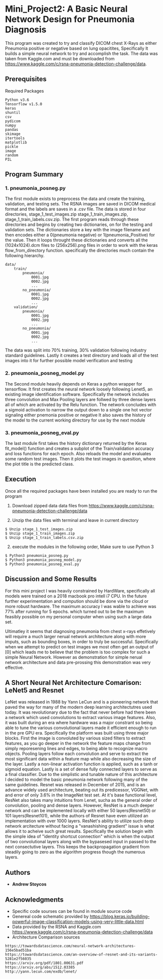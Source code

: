 # Mini_Project2: A Basic Neural Network Design for Pneumonia Diagnosis   


This program was created to try and classify DICOM chest X-Rays as either Pneumonia positive or negative based on lung opacitites, 
Specifically It builds a simple neural network to try and accomplish the task. The data was taken from Kaggle.com and must be downloaded from https://www.kaggle.com/c/rsna-pneumonia-detection-challenge/data. 


## Prerequisites

Required Packages 

```
Python v3.6
Tensorflow v1.5.0
keras 
shuntil 
csv
pydicom 
numpy 
pandas
skimage
itertools
matplotlib
pickle
image
random
PIL

```

## Program Summary 

### 1. pneumonia_posneg.py

The first module exists to preprocess the data and create the training, validation, and testing sets.  The RSNA images are saved in DICOM
medical format and the labels are saves in a .csv file. The data is stored in four directories, stage_1_test_images.zip stage_1_train_images.zip, stage_1_train_labels.csv.zip. The first program 
reads through these directories and begins by creating two dictionaries, on for the testing and validation sets. The dictionaries store a key with the image filename and 
then encodes either a 0(pneumonia negative) or 1(pneumonia_Positive) for the value.  Then it loops throught these dictionaries and converts all the (1024x1024).dcm files to (256x256).png files in order to 
work with the keras flow_from_directory function. specifically the directories much contain the following hierarchy. 

```
data/
    train/
        pneumonia/
            0001.jpg
            0002.jpg
            ...
        no_pneumonia/
            0001.jpg
            0002.jpg
            ...
    validation/
        pneumonia/
            0001.jpg
            0002.jpg
            ...
        no_pneumonia/
            0001.jpg
            0002.jpg
            ...
```
The data was split into 70% training, 30% validation following industry standard guidelines. 
Lastly it creates a test directory and loads all of the test images into it for further possible model verification and testing

### 2. pneumonia_posneg_model.py

The Second module heavily depends on Keras a python wrapper for tensorflow. It first creates the neural network loosely following Lenet5, an existing 
image identification software. Specifically the network includes three convolution and Max Pooling layers are follwed by three dense layers all of which are activated by the Relu function. 
The network concludes with a sigmoid activation to narrow the output down to a single one hot vector signaling either pnemonia positive or negative
It also saves the history of the model to the current working directory for use by the next module 

### 3. pneumonia_posneg_eval.py

The last module first takes the history dictionary returned by the Keras fit_model() function and creates a subplot of the Train/validation accuracy and loss functions for each epoch. Also reloads the model and evaluates some random test images.  Then it plots the test images in quesition, where the plot title is the predicted class. 


## Execution 

Once all the required packages have been installed you are ready to run the program 
1. Download zipped data data files from https://www.kaggle.com/c/rsna-pneumonia-detection-challenge/data

2. Unzip the data files with terminal and leave in current directory 

```
$ Unzip stage_1_test_images.zip
$ Unzip	stage_1_train_images.zip
$ Unzip	stage_1_train_labels.csv.zip
```
2. execute the modules in the following order, Make sure to use Python 3

```
$ Python3 pneumonia_posneg.py
$ Python3 pneumonia_posneg_model.py
$ Python3 pneumonia_posneg_eval.py
```
## Discussion and Some Results 
For this mini project I was heavily constrained by HardWare, specifically all models were trained on a 2018 macbook pro intell i7 CPU.  In the future further experimentation and compution should be done via the cloud or more robust hardware. The maximum accuracy I was wable to achieve was 77% after running for 5 epochs. which turned out to be the maximum feasibly possible on my personal computer when using such a large data set.

Ultimatley it seems that diagnosing pneumonia from chest x-rays effetively will require a much larger nerual network architecture along with more imputs, such as bounding boxes, in order to truly be successful. Specifically when we attempt to predict on test images we most often get an output of [0] which leads me to believe that the problem is too complex for such a simple Neural Network. However as demonstration for simple nerual network architecture and data pre-prossing this demonstration was very effective.  

## A Short Neural Net Architecture Comarison: LeNet5 and Resnet 
LeNet was released in 1988 by Yann LeCun and is a pioneering network that paved the way for many of the modern deep learning architectutres used today. It was revolutionary due to the fact that never before had there been a network which used convolutions to extract various image features.  Also, it was built during an era where hardware was a major constrant so being able to tune the various convolutional layers made it efficient enough to run in the pre GPU era.  Specifically the platform was built using three major blocks. First the image is convoluted by various sized filters to extract features, as you go deeper in the network the feature maps change from simply reporesening lines and edges, to being able to recognize macro objects.  Pooling layers follow each convolution and serve to extract the most significant data within a feature map while also decreasing the size of the layer.  Lastly a non-linear activation function is applied, such as a tanh or sigmoid equation. Lastly is a set of dense fully connected layers to serve as a final classifier. Due to the simplistic and tunable nature of this architecture I decided to model the basic pneumonia network following many of the same guidelines. Resnet was released in December of 2015, and is an advance widely used architecture, beating out its predicessor, VGGNet, with and error of only 3.6% in the ImageNet test set. At it's base functional level, ResNet also takes many intuitions from Lenet, sucha as the general order of convolution, pooling and dense layers. However, ResNet is a much deeper network and can be implemented locally with either 50 layers(Resnet50) or 101 layers(Resnet101), while the authors of Resnet have even utilized an implementation with over 1000 layers.  ResNet's ability to utilize such deep network arcitecture without facing a "vanashishing gradient" issue is what allows it to acheive such great results.  Specifically the solution begin with the simple idea of "identity shortcut connection" which is when the output of two convolutional layers along with the bypasesed input in passed to the next consectutive layers. This keeps the backpropagation gradient from steadily going to zero as the algorithm progress though the numerous layers.  


## Authors

* **Andrew Stoycos** 

## Acknowledgments

* Specific code sourses can be found in module source code 
* Genereal code schematic provided by https://blog.keras.io/building-powerful-image-classification-models-using-very-little-data.html
* Data provided by the RSNA and Kaggle.com https://www.kaggle.com/c/rsna-pneumonia-detection-challenge/data
* Architecture Comparison sources 
```
https://towardsdatascience.com/neural-network-architectures-156e5bad51ba
https://towardsdatascience.com/an-overview-of-resnet-and-its-variants-5281e2f56035
https://arxiv.org/pdf/1801.00631.pdf
https://arxiv.org/abs/1512.03385
http://yann.lecun.com/exdb/lenet/
```


